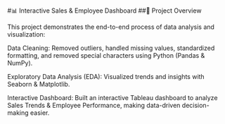 #📊 Interactive Sales & Employee Dashboard
##📌 Project Overview

This project demonstrates the end-to-end process of data analysis and visualization:

Data Cleaning: Removed outliers, handled missing values, standardized formatting, and removed special characters using Python (Pandas & NumPy).

Exploratory Data Analysis (EDA): Visualized trends and insights with Seaborn & Matplotlib.

Interactive Dashboard: Built an interactive Tableau dashboard to analyze Sales Trends & Employee Performance, making data-driven decision-making easier.
